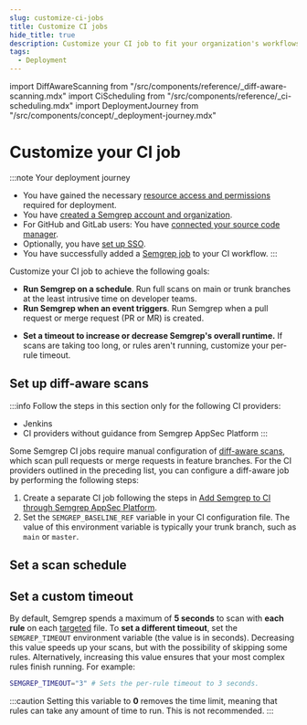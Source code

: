 ```yaml
---
slug: customize-ci-jobs
title: Customize CI jobs
hide_title: true
description: Customize your CI job to fit your organization's workflows.
tags:
  - Deployment
---
```


import DiffAwareScanning from "/src/components/reference/_diff-aware-scanning.mdx"
import CiScheduling from "/src/components/reference/_ci-scheduling.mdx"
import DeploymentJourney from "/src/components/concept/_deployment-journey.mdx"

# Customize your CI job

:::note Your deployment journey
- You have gained the necessary [resource access and permissions](/deployment/checklist) required for deployment.
- You have [created a Semgrep account and organization](/deployment/create-account-and-orgs).
- For GitHub and GitLab users: You have [connected your source code manager](/deployment/connect-scm).
- Optionally, you have [set up SSO](/deployment/sso).
- You have successfully added a [Semgrep job](/deployment/add-semgrep-to-ci) to your CI workflow.
:::

Customize your CI job to achieve the following goals:

* **Run Semgrep on a schedule**. Run full scans on main or trunk branches at the least intrusive time on developer teams.
* **Run Semgrep when an event triggers**. Run Semgrep when a pull request or merge request (PR or MR) is created.
- **Set a timeout to increase or decrease Semgrep's overall runtime.** If scans are taking too long, or rules aren't running, customize your per-rule timeout.

<!--
* **Run Semgrep with custom rules**. Apply rules specific to your organization's business goals and coding conventions.
-->
<!--
* **Run Semgrep on relevant files and blocks of code**. Configure Semgrep to ignore files and folders such as test files, configuration files, and files from other vendors.
 * **Configure a Semgrep CI job to pass even when any finding is detected**. By default, stand-alone configurations fail when any finding is detected. You can also configure Semgrep to pass CI jobs when findings are reported.
* **Output, export, or save findings to a file**. Semgrep can save to a number of file formats, including SARIF and JSON.-->

## Set up diff-aware scans

:::info
Follow the steps in this section only for the following CI providers:

- Jenkins
- CI providers without guidance from Semgrep AppSec Platform
:::

Some Semgrep CI jobs require manual configuration of [diff-aware scans](/semgrep-code/glossary#diff-aware-scan), which scan pull requests or merge requests in feature branches. For the CI providers outlined in the preceding list, you can configure a diff-aware job by performing the following steps:

1. Create a separate CI job following the steps in [Add Semgrep to CI through Semgrep AppSec Platform](/deployment/add-semgrep-to-ci/#add-semgrep-to-ci-1).
1. Set the `SEMGREP_BASELINE_REF` variable in your CI configuration file. The value of this environment variable is typically your trunk branch, such as `main` or `master`.

## Set a scan schedule

<CiScheduling />

## Set a custom timeout

By default, Semgrep spends a maximum of **5 seconds** to scan with **each rule** on each [targeted](/semgrep-code/glossary#scan-target) file. To **set a different timeout**, set the `SEMGREP_TIMEOUT` environment variable (the value is in seconds). Decreasing this value speeds up your scans, but with the possibility of skipping some rules. Alternatively, increasing this value ensures that your most complex rules finish running. For example:

```sh
SEMGREP_TIMEOUT="3" # Sets the per-rule timeout to 3 seconds.
```

:::caution
Setting this variable to **0** removes the time limit, meaning that rules can take any amount of time to run. This is not recommended.
:::
